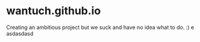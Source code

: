 # wantuch.github.io
Creating an ambitious project but we suck and have no idea what to do. :)
e
asdasdasd
